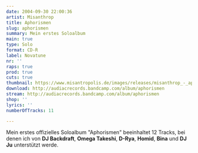```yaml
---
date: 2004-09-30 22:00:36
artist: Misanthrop
title: Aphorismen
slug: aphorismen
summary: Mein erstes Soloalbum
main: true
type: Solo
format: CD-R
label: Novatune
nr: ''
raps: true
prod: true
cuts: true
thumbnail: https://www.misantropolis.de/images/releases/misanthrop_-_aphorismen1.jpg
download: http://audiacrecords.bandcamp.com/album/aphorismen
stream: http://audiacrecords.bandcamp.com/album/aphorismen
shop: ''
lyrics: ''
numberOfTracks: 11

---
```


Mein erstes offizielles Soloalbum "Aphorismen" beeinhaltet 12 Tracks, bei denen ich von **DJ Backdraft**, **Omega Takeshi**, **D-Rya**, **Homid**, **Bina** und **DJ Ju** unterstützt werde.

